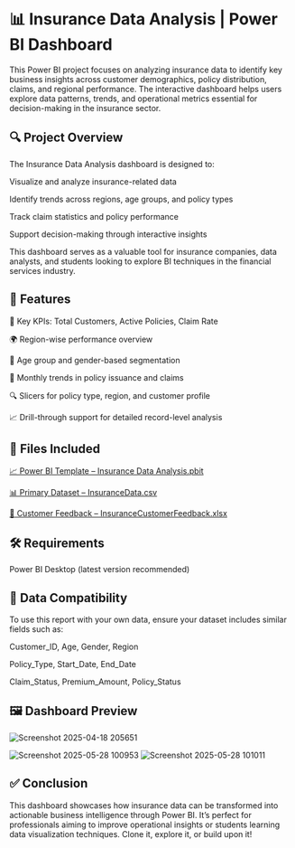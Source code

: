 # 📊 Insurance Data Analysis | Power BI Dashboard

This Power BI project focuses on analyzing insurance data to identify key business insights across customer demographics, policy distribution, claims, and regional performance. The interactive dashboard helps users explore data patterns, trends, and operational metrics essential for decision-making in the insurance sector.

## 🔍 Project Overview

The Insurance Data Analysis dashboard is designed to:

Visualize and analyze insurance-related data

Identify trends across regions, age groups, and policy types

Track claim statistics and policy performance

Support decision-making through interactive insights

This dashboard serves as a valuable tool for insurance companies, data analysts, and students looking to explore BI techniques in the financial services industry.

## 🚀 Features

📌 Key KPIs: Total Customers, Active Policies, Claim Rate

🌍 Region-wise performance overview

🧓 Age group and gender-based segmentation

📅 Monthly trends in policy issuance and claims

🔍 Slicers for policy type, region, and customer profile

📈 Drill-through support for detailed record-level analysis

## 📂 Files Included

<a href="https://github.com/Satayajit/Insurance-Data-Analysis/blob/main/Insurance%20Data%20Analysis.pbit" target="_blank">📈 Power BI Template – Insurance Data Analysis.pbit</a>

<a href="https://github.com/Satayajit/Insurance-Data-Analysis/blob/main/InsuranceData.csv" target="_blank">📊 Primary Dataset – InsuranceData.csv</a>

<a href="https://github.com/Satayajit/Insurance-Data-Analysis/blob/main/Insurance%2BCustomer%2BFeedback.xlsx" target="_blank">💬 Customer Feedback – InsuranceCustomerFeedback.xlsx</a>

## 🛠️ Requirements

Power BI Desktop (latest version recommended)

## 🔄 Data Compatibility

To use this report with your own data, ensure your dataset includes similar fields such as:

Customer_ID, Age, Gender, Region

Policy_Type, Start_Date, End_Date

Claim_Status, Premium_Amount, Policy_Status

## 🖼️ Dashboard Preview

![Screenshot 2025-04-18 205651](https://github.com/user-attachments/assets/4e1ba610-3922-4ebf-828a-0f23fe52ac0b)

![Screenshot 2025-05-28 100953](https://github.com/user-attachments/assets/0911351c-a7d9-4a50-885e-8ac6b853b989)
![Screenshot 2025-05-28 101011](https://github.com/user-attachments/assets/dbeb5bf8-552e-4601-971e-e09fb88778de)

## ✅ Conclusion
This dashboard showcases how insurance data can be transformed into actionable business intelligence through Power BI. It’s perfect for professionals aiming to improve operational insights or students learning data visualization techniques. Clone it, explore it, or build upon it!
